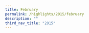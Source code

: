 ```yaml
---
title: February
permalink: /highlights/2015/february
description: ""
third_nav_title: "2015"
---
```

